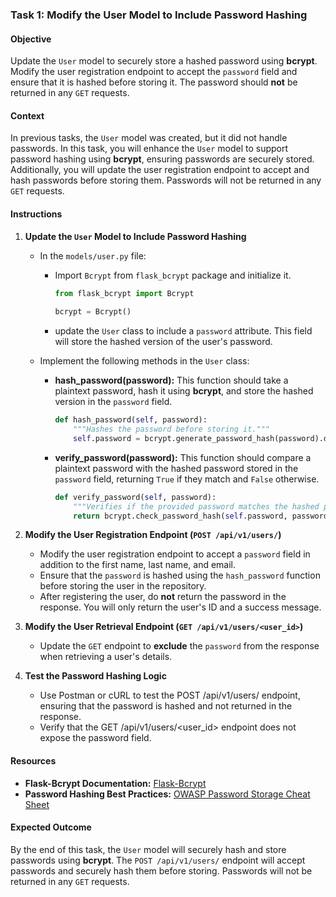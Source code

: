 ### Task 1: Modify the User Model to Include Password Hashing

#### Objective
Update the `User` model to securely store a hashed password using **bcrypt**. Modify the user registration endpoint to accept the `password` field and ensure that it is hashed before storing it. The password should **not** be returned in any `GET` requests.

#### Context
In previous tasks, the `User` model was created, but it did not handle passwords. In this task, you will enhance the `User` model to support password hashing using **bcrypt**, ensuring passwords are securely stored. Additionally, you will update the user registration endpoint to accept and hash passwords before storing them. Passwords will not be returned in any `GET` requests.

#### Instructions

1. **Update the `User` Model to Include Password Hashing**
   - In the `models/user.py` file:
     - Import `Bcrypt` from `flask_bcrypt` package and initialize it.
       
       ```python
       from flask_bcrypt import Bcrypt
      
       bcrypt = Bcrypt()
       ```
       
     - update the `User` class to include a `password` attribute. This field will store the hashed version of the user's password.

   - Implement the following methods in the `User` class:
     - **hash_password(password):** This function should take a plaintext password, hash it using **bcrypt**, and store the hashed version in the `password` field.
       
       ```python
       def hash_password(self, password):
           """Hashes the password before storing it."""
           self.password = bcrypt.generate_password_hash(password).decode('utf-8')
       ```
       
     - **verify_password(password):** This function should compare a plaintext password with the hashed password stored in the `password` field, returning `True` if they match and `False` otherwise.
       
       ```python
       def verify_password(self, password):
           """Verifies if the provided password matches the hashed password."""
           return bcrypt.check_password_hash(self.password, password)
       ```

2. **Modify the User Registration Endpoint (`POST /api/v1/users/`)**
   - Modify the user registration endpoint to accept a `password` field in addition to the first name, last name, and email.
   - Ensure that the `password` is hashed using the `hash_password` function before storing the user in the repository.
   - After registering the user, do **not** return the password in the response. You will only return the user's ID and a success message.

3. **Modify the User Retrieval Endpoint (`GET /api/v1/users/<user_id>`)**
   - Update the `GET` endpoint to **exclude** the `password` from the response when retrieving a user's details.

4. **Test the Password Hashing Logic**
   - Use Postman or cURL to test the POST /api/v1/users/ endpoint, ensuring that the password is hashed and not returned in the response.
   - Verify that the GET /api/v1/users/<user_id> endpoint does not expose the password field.

#### Resources
- **Flask-Bcrypt Documentation:** [Flask-Bcrypt](https://flask-bcrypt.readthedocs.io/en/latest/)
- **Password Hashing Best Practices:** [OWASP Password Storage Cheat Sheet](https://cheatsheetseries.owasp.org/cheatsheets/Password_Storage_Cheat_Sheet.html)

#### Expected Outcome
By the end of this task, the `User` model will securely hash and store passwords using **bcrypt**. The `POST /api/v1/users/` endpoint will accept passwords and securely hash them before storing. Passwords will not be returned in any `GET` requests.

